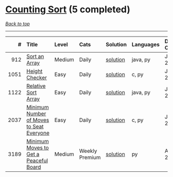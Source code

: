# [Counting Sort](<https://leetcode.com/tag/Counting-Sort/>) (5 completed)

*[Back to top](<../../README.md>)*

------

|    # | Title                                                                                                                | Level   | Cats           | Solution                                                            | Languages   | Date Complete   |
|-----:|:---------------------------------------------------------------------------------------------------------------------|:--------|:---------------|:--------------------------------------------------------------------|:------------|:----------------|
|  912 | [Sort an Array](<https://leetcode.com/problems/sort-an-array>)                                                       | Medium  | Daily          | [solution](<../_912. Sort an Array.md>)                             | java, py    | Jul 25, 2024    |
| 1051 | [Height Checker](<https://leetcode.com/problems/height-checker>)                                                     | Easy    | Daily          | [solution](<../_1051. Height Checker.md>)                           | c, py       | Jun 10, 2024    |
| 1122 | [Relative Sort Array](<https://leetcode.com/problems/relative-sort-array>)                                           | Easy    | Daily          | [solution](<../_1122. Relative Sort Array.md>)                      | java, py    | Jun 11, 2024    |
| 2037 | [Minimum Number of Moves to Seat Everyone](<https://leetcode.com/problems/minimum-number-of-moves-to-seat-everyone>) | Easy    | Daily          | [solution](<../_2037. Minimum Number of Moves to Seat Everyone.md>) | c, py       | Jun 03, 2024    |
| 3189 | [Minimum Moves to Get a Peaceful Board](<https://leetcode.com/problems/minimum-moves-to-get-a-peaceful-board>)       | Medium  | Weekly Premium | [solution](<../_3189. Minimum Moves to Get a Peaceful Board.md>)    | py          | Aug 20, 2024    |